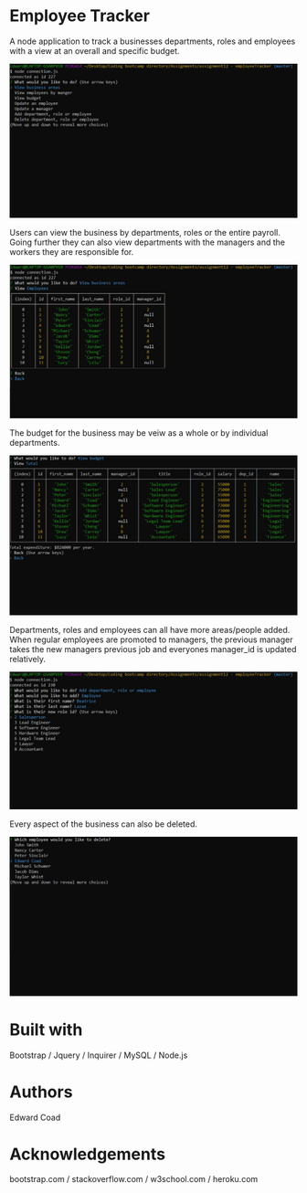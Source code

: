 # Employee Tracker
A node application to track a businesses departments, roles and employees with a view at an overall and specific budget.

![main menu](/images/menuSS.jpg?raw=true "main menu")

Users can view the business by departments, roles or the entire payroll. Going further they can also view departments with the managers and the workers they are responsible for.

![view](/images/viewSS.jpg?raw=true "view")

The budget for the business may be veiw as a whole or by individual departments.

![budget](/images/budgetSS.jpg?raw=true "budget")

Departments, roles and employees can all have more areas/people added. When regular employees are promoted to managers, the previous manager takes the new managers previous job and everyones manager_id is updated relatively.

![add employee](/images/addSS.jpg?raw=true "add employee")

Every aspect of the business can also be deleted.

![delete](/images/deleteSS.jpg?raw=true "delete")

# Built with
Bootstrap /
Jquery /
Inquirer /
MySQL /
Node.js

# Authors
Edward Coad

# Acknowledgements
bootstrap.com /
stackoverflow.com /
w3school.com /
heroku.com